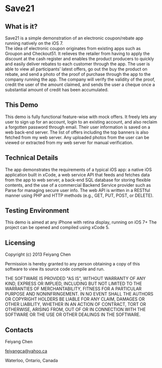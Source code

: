 Save21
======
 What is it?
  -----------

  Save21 is a simple demonstration of an electronic coupon/rebate app running natively on the iOS 7.  
  The idea of electronic coupon originates from existing apps such as Groupon and Checkout51.
  It relieves the retailer from having to apply the discount at the cash register and enables the 
  product producers to quickly and easily deliver rebates to each customer through the app.
  The user is able to view all participants’ latest offers, go out the buy the product on rebate, 
  and send a photo of the proof of purchase through the app to the company running the app. 
  The company will verify the validity of the proof, credit the user of the amount claimed, and sends 
  the user a cheque once a substantial amount of credit has been accumulated.

  This Demo
  ------------------
  This demo is fully functional feature-wise with mock offers. It freely lets any user to sign up for 
  an account, login to an existing account, and also reclaim a forgotten password through email.
  Their user information is saved on a web back-end server. The list of offers including the top banners 
  is also fetched from my web server. Any uploaded photos from the user can be viewed or extracted
  from my web server for manual verification. 

  Technical Details
  -------------
  The app demonstrates the requirements of a typical iOS app: a native iOS application built in xCode, 
  a web service API that feeds and fetches data from the app to web server, a back-end SQL database for
  storing flexible contents, and the use of a commercial Backend Service provider such as Parse for 
  managing secure user info.
  The web API is written in a RESTful manner using PHP and HTTP methods (e.g., GET, PUT, POST, or DELETE).

  Testing Environment
  ------------
  This demo is aimed at any iPhone with retina display, running on iOS 7+
  The project can be opened and compiled using xCode 5.

  Licensing
  ---------
  Copyright (c) 2013 Feiyang Chen

  Permission is hereby granted to any person obtaining a copy of this software to view its source code
  compile and run. 


  THE SOFTWARE IS PROVIDED "AS IS", WITHOUT WARRANTY OF ANY KIND, EXPRESS OR IMPLIED, INCLUDING BUT 
  NOT LIMITED TO THE WARRANTIES OF MERCHANTABILITY, FITNESS FOR A PARTICULAR PURPOSE AND NONINFRINGEMENT.
  IN NO EVENT SHALL THE AUTHORS OR COPYRIGHT HOLDERS BE LIABLE FOR ANY CLAIM, DAMAGES OR OTHER LIABILITY, 
  WHETHER IN AN ACTION OF CONTRACT, TORT OR OTHERWISE, ARISING FROM, OUT OF OR IN CONNECTION WITH THE 
  SOFTWARE OR THE USE OR OTHER DEALINGS IN THE SOFTWARE.


  Contacts
  --------
  Feiyang Chen
  
  feiyangca@yahoo.ca
  
  Waterloo, Ontario, Canada
